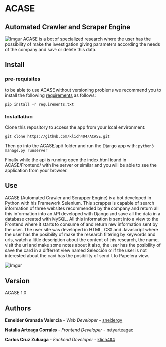# ACASE
## Automated Crawler and Scraper Engine
![Imgur](https://i.imgur.com/82Y4cvn.png)
ACASE is a bot of specialized research where the user has the possibility of make the investigation giving parameters according the needs of the company and save or delete this data.

## Install
### pre-requisites
to be able to use ACASE without versioning problems we recommend you to install the following  [requirements](https://github.com/klich404/ACASE/blob/main/api/requirements.txt) as follows:

`pip install -r requirements.txt`

### Installation
Clone this repository to access the app from your local environment:

`git clone https://github.com/klich404/ACASE.git`

Then go into the ACASE/api/ folder and run the Django app with:
`python3 manage.py runserver`

Finally while the api is running open the index.html found in ACASE/Frontend/ with live server or similar and you will be able to see the application from your browser.

## Use
ACASE (Automated Crawler and Scrapper Engine) is a bot developed in Python with his Framework Selenium. This scrapper is capable of search information of three websites recommended by the company and return all this information into an API developed with Django and save all the data in a database created with MySQL. All this information is sent into a view to the Frontend where it starts to consume of and return new information sent by the user.
The user site was developed in HTML, CSS and Javascript where the user has the posibility of make the research filtering by keywords and urls, watch a little description about the content of this research, the name, visit the url and make some notes about it also, the user has the posibility of save the card in a different view named Selección or if the user is not interested about the card has the posibility of send it to Papelera view.

![Imgur](https://i.imgur.com/rwKLEEd.png)

## Version 
ACASE 1.0

## Authors
**Esneider Granada Valencia** - *Web Developer* - [sneidergv](https://github.com/sneidergv)

**Natalia Arteaga Corrales** - *Frontend Developer* - [natyarteagac](https://github.com/natyarteagac)

**Carlos Cruz Zuluaga** - *Backend Developer* - [klich404](https://github.com/klich404)
